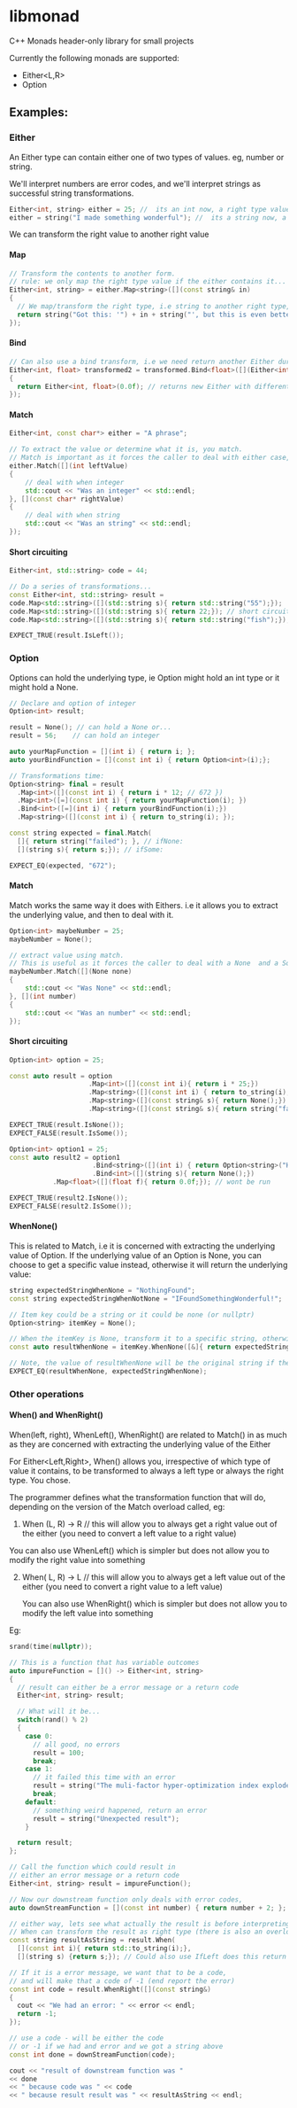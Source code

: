 # libmonad
C++ Monads header-only library for small projects

Currently the following monads are supported:
- Either<L,R>
- Option<T>

## Examples:

### Either

An Either type can contain either one of two types of values. eg, number or string.

We'll interpret numbers are error codes, and we'll interpret strings as successful string transformations.

```cpp
Either<int, string> either = 25; //  its an int now, a right type value 
either = string("I made something wonderful"); //  its a string now, a left type value 
```
We can transform the right value to another right value

#### Map

```cpp
// Transform the contents to another form.
// rule: we only map the right type value if the either contains it...
Either<int, string> = either.Map<string>([](const string& in)
{
  // We map/transform the right type, i.e string to another right type, i.e another string
  return string("Got this: '") + in + string("', but this is even better!");
});
```

#### Bind
```cpp
// Can also use a bind transform, i.e we need return another Either during the transform
Either<int, float> transformed2 = transformed.Bind<float>([](Either<int, string> in)
{
  return Either<int, float>(0.0f); // returns new Either with different Right type - float
});
```

#### Match

```cpp
Either<int, const char*> either = "A phrase";

// To extract the value or determine what it is, you match.
// Match is important as it forces the caller to deal with either case, i.e when it s an integer or when its a string
either.Match([](int leftValue)
{
    // deal with when integer 
    std::cout << "Was an integer" << std::endl;
}, [](const char* rightValue)
{
    // deal with when string
    std::cout << "Was an string" << std::endl;
});

```

#### Short circuiting
```cpp
Either<int, std::string> code = 44;

// Do a series of transformations...
const Either<int, std::string> result =
code.Map<std::string>([](std::string s){ return std::string("55");});
code.Map<std::string>([](std::string s){ return 22;}); // short circuits because we have a left value now
code.Map<std::string>([](std::string s){ return std::string("fish");}); // not evaluated due to having short circuited above

EXPECT_TRUE(result.IsLeft());
```

### Option<T>

Options can hold the underlying type, ie Option<int> might hold an int type or it might hold a None.

```cpp
// Declare and option of integer
Option<int> result;

result = None(); // can hold a None or...
result = 56;	// can hold an integer

auto yourMapFunction = [](int i) { return i; };
auto yourBindFunction = [](const int i) { return Option<int>(i);};

// Transformations time:
Option<string> final = result
  .Map<int>([](const int i) { return i * 12; // 672 })
  .Map<int>([=](const int i) { return yourMapFunction(i); })
  .Bind<int>([=](int i) { return yourBindFunction(i);})
  .Map<string>([](const int i) { return to_string(i); });

const string expected = final.Match(
  []{ return string("failed"); }, // ifNone:
  [](string s){ return s;}); // ifSome:

EXPECT_EQ(expected, "672");
```

#### Match

Match works the same way it does with Eithers. i.e it allows you to extract the underlying value, and then to deal with it.

```cpp
Option<int> maybeNumber = 25;
maybeNumber = None();

// extract value using match.
// This is useful as it forces the caller to deal with a None  and a Some (Number) use-case
maybeNumber.Match([](None none)
{
	std::cout << "Was None" << std::endl;
}, [](int number)
{
	std::cout << "Was an number" << std::endl;
});
```

#### Short circuiting
```cpp
Option<int> option = 25;

const auto result = option
                    .Map<int>([](const int i){ return i * 25;})
                    .Map<string>([](const int i) { return to_string(i);})
                    .Map<string>([](const string& s){ return None();}) // short circuit
                    .Map<string>([](const string& s){ return string("failed");});

EXPECT_TRUE(result.IsNone());
EXPECT_FALSE(result.IsSome());

Option<int> option1 = 25;
const auto result2 = option1
                     .Bind<string>([](int i) { return Option<string>("Hello");})
                     .Bind<int>([](string s){ return None();})
           .Map<float>([](float f){ return 0.0f;}); // wont be run

EXPECT_TRUE(result2.IsNone());
EXPECT_FALSE(result2.IsSome());
```

#### WhenNone()

This is related to Match, i.e it is concerned with extracting the underlying value of Option.
If the underlying value of an Option is None, you can choose to get a specific value instead, otherwise it will return the underlying value:

```cpp
string expectedStringWhenNone = "NothingFound";
const string expectedStringWhenNotNone = "IFoundSomethingWonderful!";

// Item key could be a string or it could be none (or nullptr)
Option<string> itemKey = None();

// When the itemKey is None, transform it to a specific string, otherwise use the string that is already has.
const auto resultWhenNone = itemKey.WhenNone([&]{ return expectedStringWhenNone;});

// Note, the value of resultWhenNone will be the original string if the itemKey is set to a string and not a None.
EXPECT_EQ(resultWhenNone, expectedStringWhenNone);
```

### Other operations

#### When() and WhenRight()

When(left, right), WhenLeft(), WhenRight() are related to Match() in as much as they are concerned with extracting the underlying value of the Either

For Either<Left,Right>, When() allows you, irrespective of which type of value it contains, to be transformed to always a left type or always the right type. You chose.

The programmer defines what the transformation function that will do, depending on the version of the Match overload called, eg:

1. When (L, R) -> R // this will allow you to always get a right value out of the either (you need to convert a left value to a right value)

You can also use WhenLeft() which is simpler but does not allow you to modify the right value into something  

2. When( L, R) -> L // this will allow you to always get a left value out of the either (you need to convert a right value to a left value)

   You can also use WhenRight() which is simpler but does not allow you to modify the left value into something

Eg:
```cpp
srand(time(nullptr));

// This is a function that has variable outcomes
auto impureFunction = []() -> Either<int, string>
{
  // result can either be a error message or a return code
  Either<int, string> result;

  // What will it be...
  switch(rand() % 2)
  {
    case 0:
      // all good, no errors
      result = 100;
      break;
    case 1:
      // it failed this time with an error
      result = string("The muli-factor hyper-optimization index exploded!");
      break;
    default:
      // something weird happened, return an error
      result = string("Unexpected result");
    }

  return result;
};

// Call the function which could result in
// either an error message or a return code
Either<int, string> result = impureFunction();

// Now our downstream function only deals with error codes,
auto downStreamFunction = [](const int number) { return number + 2; };

// either way, lets see what actually the result is before interpreting it as a code
// When can transform the result as right type (there is also an overload to turn it into a left type)
const string resultAsString = result.When(
  [](const int i){ return std::to_string(i);},  
  [](string s) {return s;}); // Could also use IfLeft does this return line implicitly

// If it is a error message, we want that to be a code,
// and will make that a code of -1 (end report the error)
const int code = result.WhenRight([](const string&)
{
  cout << "We had an error: " << error << endl;
  return -1;
});		

// use a code - will be either the code
// or -1 if we had and error and we got a string above
const int done = downStreamFunction(code);

cout << "result of downstream function was "
<< done
<< " because code was " << code
<< " because result result was " << resultAsString << endl;
```

